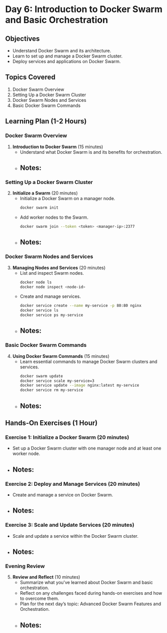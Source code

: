 # Day 6: Introduction to Docker Swarm and Basic Orchestration

## Objectives
- Understand Docker Swarm and its architecture.
- Learn to set up and manage a Docker Swarm cluster.
- Deploy services and applications on Docker Swarm.

## Topics Covered
1. Docker Swarm Overview
2. Setting Up a Docker Swarm Cluster
3. Docker Swarm Nodes and Services
4. Basic Docker Swarm Commands

## Learning Plan (1-2 Hours)

### Docker Swarm Overview
1. **Introduction to Docker Swarm** (15 minutes)
    - Understand what Docker Swarm is and its benefits for orchestration.
    - **Notes:**
        - 

### Setting Up a Docker Swarm Cluster
2. **Initialize a Swarm** (20 minutes)
    - Initialize a Docker Swarm on a manager node.
        ```sh
        docker swarm init
        ```
    - Add worker nodes to the Swarm.
        ```sh
        docker swarm join --token <token> <manager-ip>:2377
        ```
    - **Notes:**
        - 

### Docker Swarm Nodes and Services
3. **Managing Nodes and Services** (20 minutes)
    - List and inspect Swarm nodes.
        ```sh
        docker node ls
        docker node inspect <node-id>
        ```
    - Create and manage services.
        ```sh
        docker service create --name my-service -p 80:80 nginx
        docker service ls
        docker service ps my-service
        ```
    - **Notes:**
        - 

### Basic Docker Swarm Commands
4. **Using Docker Swarm Commands** (15 minutes)
    - Learn essential commands to manage Docker Swarm clusters and services.
        ```sh
        docker swarm update
        docker service scale my-service=3
        docker service update --image nginx:latest my-service
        docker service rm my-service
        ```
    - **Notes:**
        - 

## Hands-On Exercises (1 Hour)

### Exercise 1: Initialize a Docker Swarm (20 minutes)
- Set up a Docker Swarm cluster with one manager node and at least one worker node.
- **Notes:**
    - 

### Exercise 2: Deploy and Manage Services (20 minutes)
- Create and manage a service on Docker Swarm.
- **Notes:**
    - 

### Exercise 3: Scale and Update Services (20 minutes)
- Scale and update a service within the Docker Swarm cluster.
- **Notes:**
    - 

### Evening Review
5. **Review and Reflect** (10 minutes)
    - Summarize what you've learned about Docker Swarm and basic orchestration.
    - Reflect on any challenges faced during hands-on exercises and how to overcome them.
    - Plan for the next day’s topic: Advanced Docker Swarm Features and Orchestration.
    - **Notes:**
        - 
